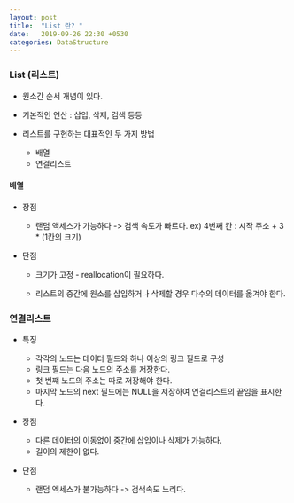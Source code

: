 ```yaml
---
layout: post
title:  "List 란? "
date:   2019-09-26 22:30 +0530
categories: DataStructure
---
```


### List (리스트)

- 원소간 순서 개념이 있다.
- 기본적인 연산 : 삽입, 삭제, 검색 등등

- 리스트를 구현하는 대표적인 두 가지 방법 
  - 배열
  -  연결리스트
    

#### 배열

- 장점

  - 랜덤 액세스가 가능하다 -> 검색 속도가 빠르다.
    ex) 4번째 칸 : 시작 주소 + 3 * (1칸의 크기)
              

- 단점

  - 크기가 고정 - reallocation이 필요하다.

  - 리스트의 중간에 원소를 삽입하거나 삭제할 경우 다수의 데이터를 옮겨야 한다.	

    

### 연결리스트

- 특징
  - 각각의 노드는 데이터 필드와 하나 이상의 링크 필드로 구성
  - 링크 필드는 다음 노드의 주소를 저장한다.
  - 첫 번쨰 노드의 주소는 따로 저장해야 한다.
  - 마지막 노드의 next 필드에는 NULL을 저장하여 연결리스트의 끝임을 표시한다.

- 장점
  - 다른 데이터의 이동없이 중간에 삽입이나 삭제가 가능하다.
  - 길이의 제한이 없다.
- 단점
  - 랜덤 엑세스가 불가능하다 -> 검색속도 느리다.